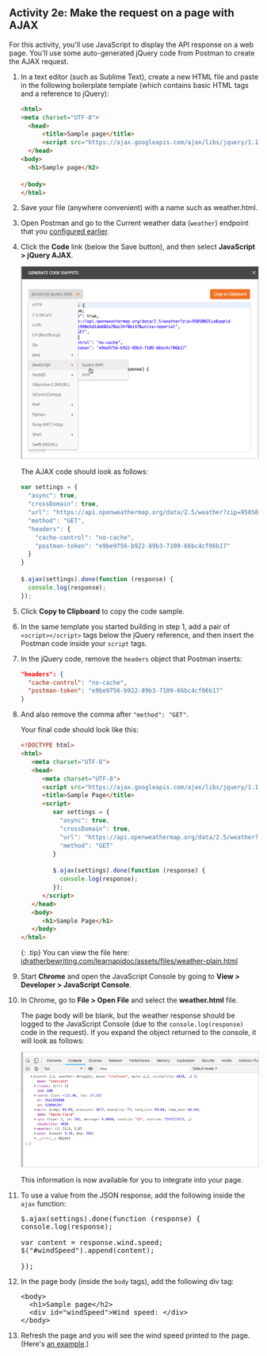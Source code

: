 ## <i class="fa fa-user-circle"></i> Activity 2e: Make the request on a page with AJAX

For this activity, you'll use JavaScript to display the API response on a web page. You'll use some auto-generated jQuery code from Postman to create the AJAX request.

1.  In a text editor (such as Sublime Text), create a new HTML file and paste in the following boilerplate template (which contains basic HTML tags and a reference to jQuery):

    ```html
    <html>
    <meta charset="UTF-8">
      <head>
          <title>Sample page</title>
          <script src="https://ajax.googleapis.com/ajax/libs/jquery/1.11.1/jquery.min.js"></script>
      </head>
    <body>
      <h1>Sample page</h2>

    </body>
    </html>
    ```

2.  Save your file (anywhere convenient) with a name such as weather.html.

2.  Open Postman and go to the Current weather data (`weather`) endpoint that you [configured earlier](docapis_postman.html).
3.  Click the **Code** link (below the Save button), and then select **JavaScript > jQuery AJAX**.

    <img src="images/postmanjqueryajax.png" class="medium" alt="JavaScript Ajax code snippet" />

    The AJAX code should look as follows:

    ```js
    var settings = {
      "async": true,
      "crossDomain": true,
      "url": "https://api.openweathermap.org/data/2.5/weather?zip=95050&appid=fd4698c940c6d1da602a70ac34f0b147&units=imperial",
      "method": "GET",
      "headers": {
        "cache-control": "no-cache",
        "postman-token": "e9be9756-b922-89b3-7109-66bc4cf06b17"
      }
    }

    $.ajax(settings).done(function (response) {
      console.log(response);
    });
    ```

5.  Click **Copy to Clipboard** to copy the code sample.  
6.  In the same template you started building in step 1, add a pair of `<script></script>` tags below the jQuery reference, and then insert the Postman code inside your `script` tags.
7.  In the jQuery code, remove the `headers` object that Postman inserts:

    ```json
    "headers": {
      "cache-control": "no-cache",
      "postman-token": "e9be9756-b922-89b3-7109-66bc4cf06b17"
    }
    ```

8.  And also remove the comma after `"method": "GET"`.

    Your final code should look like this:

    ```html
    <!DOCTYPE html>
    <html>
       <meta charset="UTF-8">
       <head>
          <meta charset="UTF-8">
          <script src="https://ajax.googleapis.com/ajax/libs/jquery/1.11.1/jquery.min.js"></script>
          <title>Sample Page</title>
          <script>
             var settings = {
               "async": true,
               "crossDomain": true,
               "url": "https://api.openweathermap.org/data/2.5/weather?zip=95050&appid=fd4698c940c6d1da602a70ac34f0b147&units=imperial",
               "method": "GET"
             }

             $.ajax(settings).done(function (response) {
               console.log(response);
             });
          </script>
       </head>
       <body>
          <h1>Sample Page</h1>
       </body>
    </html>
    ```

    {: .tip}
    You can view the file here: [idratherbewriting.com/learnapidoc/assets/files/weather-plain.html](https://idratherbewriting.com/learnapidoc/assets/files/weather-plain.html)

8.  Start **Chrome** and open the JavaScript Console by going to **View > Developer > JavaScript Console**.
9.  In Chrome, go to **File > Open File** and select the **weather.html** file.

    The page body will be blank, but the weather response should be logged to the JavaScript Console (due to the `console.log(response)` code in the request). If you expand the object returned to the console, it will look as follows:

    <a class="noCrossRef" href="https://idratherbewriting.com/learnapidoc/assets/files/weather-plain.html"><img src="images/jsonpayloadweather.png" alt="JSON payload from weather API logged to console" /></a>

    This information is now available for you to integrate into your page.

10. To use a value from the JSON response, add the following inside the `ajax` function:

    <pre>
    $.ajax(settings).done(function (response) {
    console.log(response);

    <span class="red">var content = response.wind.speed;
    $("#windSpeed").append(content);
    </span>
    });
    </pre>

11. In the page body (inside the `body` tags), add the following div tag:

    <pre>
    &lt;body&gt;
      &lt;h1&gt;Sample page&lt;/h2&gt;
      <span class="red">&lt;div id=&quot;windSpeed&quot;&gt;Wind speed: &lt;/div&gt;</span>
    &lt;/body&gt;
    </pre>

12.  Refresh the page and you will see the wind speed printed to the page. (Here's [an example](https://idratherbewriting.com/learnapidoc/assets/files/weather-windspeed.html).)
